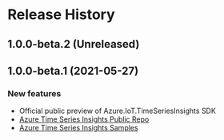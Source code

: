 # Release History

## 1.0.0-beta.2 (Unreleased)


## 1.0.0-beta.1 (2021-05-27)

### New features

- Official public preview of Azure.IoT.TimeSeriesInsights SDK
- [Azure Time Series Insights Public Repo](https://github.com/Azure/azure-sdk-for-net/tree/master/sdk/timeseriesinsights/Azure.IoT.TimeSeriesInsights)
- [Azure Time Series Insights Samples](https://github.com/Azure/azure-sdk-for-net/tree/master/sdk/timeseriesinsights/Azure.IoT.TimeSeriesInsights/samples)


